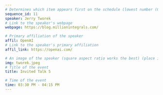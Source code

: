 ```yaml
---
# Determines which item appears first on the schedule (lowest number (0) appears first)
sequence_id: 11
speaker: Jerry Tworek
# Link to the speaker's webpage
webpage: https://blog.millionintegrals.com/

# Primary affiliation of the speaker
affil: OpenAI
# Link to the speaker's primary affiliation
affil_link: https://openai.com/

# An image of the speaker (square aspect ratio works the best) (place in the `assets/img/speakers` directory)
img: tworek.jpeg
# Title of the event
title: Invited Talk 5

# Time of the event
time: 03:30 PM - 04:15 PM
---
```

